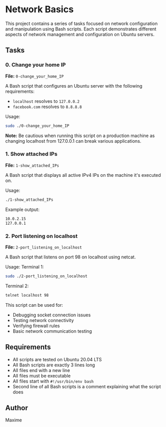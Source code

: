 # Network Basics

This project contains a series of tasks focused on network configuration and manipulation using Bash scripts. Each script demonstrates different aspects of network management and configuration on Ubuntu servers.

## Tasks

### 0. Change your home IP
**File:** `0-change_your_home_IP`

A Bash script that configures an Ubuntu server with the following requirements:
- `localhost` resolves to `127.0.0.2`
- `facebook.com` resolves to `8.8.8.8`

Usage:
```bash
sudo ./0-change_your_home_IP
```

**Note:** Be cautious when running this script on a production machine as changing localhost from 127.0.0.1 can break various applications.

### 1. Show attached IPs
**File:** `1-show_attached_IPs`

A Bash script that displays all active IPv4 IPs on the machine it's executed on.

Usage:
```bash
./1-show_attached_IPs
```

Example output:
```
10.0.2.15
127.0.0.1
```

### 2. Port listening on localhost
**File:** `2-port_listening_on_localhost`

A Bash script that listens on port 98 on localhost using netcat.

Usage:
Terminal 1:
```bash
sudo ./2-port_listening_on_localhost
```

Terminal 2:
```bash
telnet localhost 98
```

This script can be used for:
- Debugging socket connection issues
- Testing network connectivity
- Verifying firewall rules
- Basic network communication testing

## Requirements
- All scripts are tested on Ubuntu 20.04 LTS
- All Bash scripts are exactly 3 lines long
- All files end with a new line
- All files must be executable
- All files start with `#!/usr/bin/env bash`
- Second line of all Bash scripts is a comment explaining what the script does

## Author
Maxime